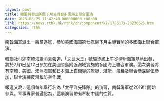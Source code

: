 ```yaml
---
layout: post
title: 韓軍將參加美國下月主導的多國海上聯合軍演
date: 2023-06-25 11:42:40.000000000 +08:00
link: https://news.rthk.hk/rthk/ch/component/k2/1706173-20230625.htm
categories: rthk
---
```


南韓海軍派出一艘驅逐艦，參加美國海軍第七艦隊下月主導實施的多國海上聯合軍演。

韓聯社引述南韓海軍消息報道，「文武大王」號驅逐艦上午從濟州海軍基地出發，將於7月1日至12日參加在美國關島附近海域實施的多國海上聯合軍演。這次演習將有南韓、美國、澳洲海軍和日本海上自衛隊的艦艇、潛艇、飛機及聯合參謀隊伍參加，聯合演練反潛和防空作戰。

報道又說，這項每年舉行名為「太平洋先鋒隊」的演習，南韓海軍從2019年開始參與。軍事專家普遍認為，這項演習帶有牽制中國的性質。

